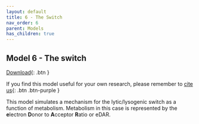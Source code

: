 ```yaml
---
layout: default
title: 6 - The Switch
nav_order: 6
parent: Models
has_children: true
---
```


## Model 6 - The switch

[Download](https://github.com/SergioCoboLopez/Workshop_ESA/blob/main/GoldSim_Models/Model6_eDAR_switch_model.gsm){: .btn }

If you find this model useful for your own research, please remember to [cite us](https://github.com/SergioCoboLopez/Workshop_ESA/blob/main/CITATION.cff){: .btn .btn-purple }

This model simulates a mechanism for the lytic/lysogenic switch as a function of metabolism. Metabolism in this case is represented by the **e**lectron **D**onor to **A**cceptor 
**R**atio or eDAR. 

